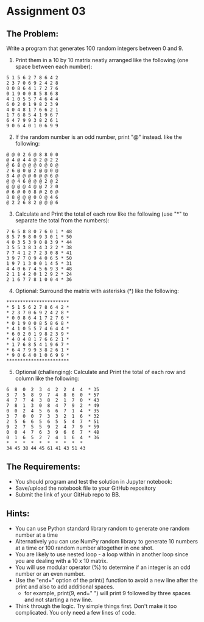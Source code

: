 # Assignment 03
## The Problem:
Write a program that generates 100 random integers between 0 and 9. 
1. Print them in a 10 by 10 matrix neatly arranged like the following (one space between each number):
```
5 1 5 6 2 7 8 6 4 2 
2 3 7 0 6 9 2 4 2 8 
0 0 8 6 4 1 7 2 7 6 
0 1 9 0 0 8 5 8 6 8 
4 1 0 5 5 7 4 6 4 4 
6 0 2 0 1 9 8 2 3 9 
4 0 4 8 1 7 6 6 2 1 
1 7 6 8 5 4 1 9 6 7 
6 4 7 9 9 3 8 2 6 1 
9 0 6 4 0 1 0 6 9 9 

```
2. If the random number is an odd number, print "@" instead.  like the following:
```
@ @ 0 2 6 @ 8 8 0 0 
@ 4 @ 4 4 @ 2 @ 2 2 
@ 6 8 @ @ @ 0 @ 0 @ 
2 6 @ 0 @ 2 @ @ 0 @ 
8 4 @ @ @ 0 @ @ 6 @ 
@ @ 4 6 @ @ @ 2 @ 2 
@ @ @ @ 4 @ @ 2 2 0 
@ 6 @ 0 0 8 @ 2 0 @ 
8 8 @ @ @ 0 0 @ 4 6 
@ 2 2 6 8 2 @ @ @ 6
```
3. Calculate and Print the total of each row like the following (use "*" to separate the total from the numbers):
```
7 6 5 8 8 0 7 6 0 1 * 48 
8 5 7 9 8 0 9 3 0 1 * 50 
4 0 3 5 3 9 0 8 3 9 * 44 
3 5 5 3 8 3 4 3 2 2 * 38 
7 7 4 1 2 7 2 3 0 8 * 41 
3 9 7 7 0 9 4 0 6 5 * 50 
1 9 7 1 3 0 0 1 4 5 * 31 
4 4 0 6 7 4 5 6 9 3 * 48 
2 1 1 4 2 0 1 2 9 2 * 24
2 1 6 7 7 8 1 0 0 4 * 36
```

4. Optional: Surround the matrix with asterisks (*) like the following:
```
***********************
* 5 1 5 6 2 7 8 6 4 2 *
* 2 3 7 0 6 9 2 4 2 8 *
* 0 0 8 6 4 1 7 2 7 6 *
* 0 1 9 0 0 8 5 8 6 8 *
* 4 1 0 5 5 7 4 6 4 4 *
* 6 0 2 0 1 9 8 2 3 9 *
* 4 0 4 8 1 7 6 6 2 1 *
* 1 7 6 8 5 4 1 9 6 7 *
* 6 4 7 9 9 3 8 2 6 1 *
* 9 0 6 4 0 1 0 6 9 9 *
***********************
```
5. Optional (challenging): Calculate and Print the total of each row and column like the following:
```
6  8  0  2  3  4  2  2  4  4  * 35 
3  7  5  8  9  7  4  8  6  0  * 57 
4  7  7  4  3  8  2  1  7  0  * 43 
7  8  1  3  0  8  4  7  9  2  * 49 
0  0  2  4  5  6  6  7  1  4  * 35 
3  7  0  0  7  3  3  2  1  6  * 32 
2  5  6  6  5  6  5  5  4  7  * 51 
9  2  7  5  5  9  2  4  7  9  * 59 
0  0  4  7  6  3  9  6  6  7  * 48 
0  1  6  5  2  7  4  1  6  4  * 36 
*  *  *  *  *  *  *  *  *  *  
34 45 38 44 45 61 41 43 51 43 
```
## The Requirements:
- You should program and test the solution in Jupyter notebook:
- Save/upload the notebook file to your GitHub repository
- Submit the link of your GitHub repo to BB.

## Hints:
- You can use Python standard library random to generate one random number at a time 
- Alternatively you can use NumPy random library to generate 10 numbers at a time or 100 random number altogether in one shot.
- You are likely to use nested loop - a loop within in another loop since you are dealing with a 10 x 10 matrix.
- You will use modular operator (%) to determine if an integer is an odd number or an even number.
- Use the "end=" option of the print() function to avoid a new line after the print and also to add additional spaces. 
    - for example, print(9, end="   ") will print 9 followed by three spaces and not starting a new line.
- Think through the logic. Try simple things first. Don't make it too complicated. You only need a few lines of code.



